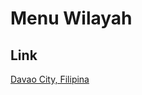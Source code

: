 # Menu Wilayah

## Link

[Davao City, Filipina](https://github.com/gigit-pemilu/pemilu-2024-99-luar-negeri/tree/main/pileg-dpr/hitung-suara/sub/99-luar-negeri/sub/35-davao-city-filipina/sub/01-davao-city-filipina)

